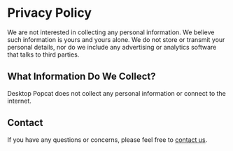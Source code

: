 # Privacy Policy

We are not interested in collecting any personal information. We believe such information is yours and yours alone. We do not store or transmit your personal details, nor do we include any advertising or analytics software that talks to third parties.

## What Information Do We Collect?
Desktop Popcat does not collect any personal information or connect to the internet.

## Contact
If you have any questions or concerns, please feel free to [contact us](mailto:godbros.miniprime@gmail.com).
